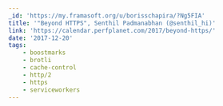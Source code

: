```yaml
---
_id: 'https://my.framasoft.org/u/borisschapira/?Ng5FIA'
title: '"Beyond HTTPS", Senthil Padmanabhan (@senthil_hi)'
link: 'https://calendar.perfplanet.com/2017/beyond-https/'
date: '2017-12-20'
tags:
    - boostmarks
    - brotli
    - cache-control
    - http/2
    - https
    - serviceworkers
---
```


<div class="markdown"><p></p></div>
